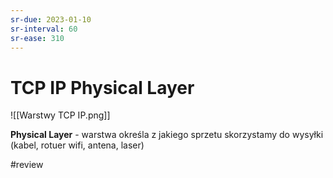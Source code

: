 ```yaml
---
sr-due: 2023-01-10
sr-interval: 60
sr-ease: 310
---
```


# TCP IP Physical Layer

![[Warstwy TCP IP.png]]

**Physical Layer** - warstwa określa z jakiego sprzetu skorzystamy do wysyłki (kabel, rotuer wifi, antena, laser)

#review